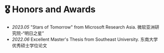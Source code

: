 # 🎖 Honors and Awards
- *2023.05* "Stars of Tomorrow" from Microsoft Research Asia. 微软亚洲研究院-“明日之星”
- *2022.06* Excellent Master's Thesis from Southeast University. 东南大学优秀硕士学位论文

